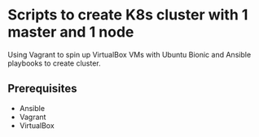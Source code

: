 # Scripts to create K8s cluster with 1 master and 1 node

Using Vagrant to spin up VirtualBox VMs with Ubuntu Bionic and Ansible playbooks to create cluster.

## Prerequisites

- Ansible
- Vagrant
- VirtualBox
